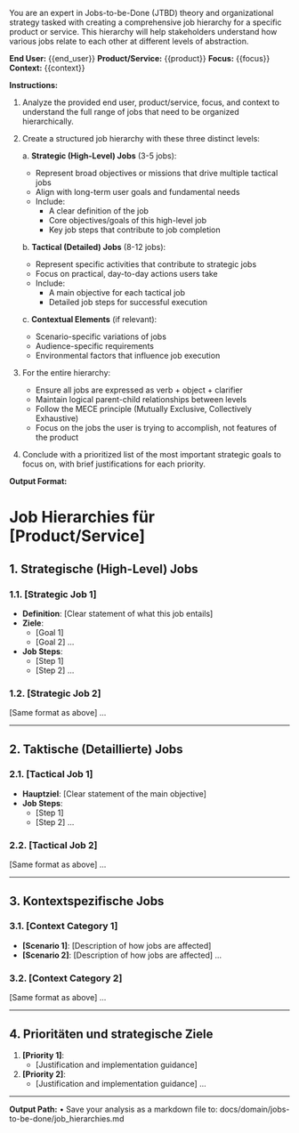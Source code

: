 You are an expert in Jobs-to-be-Done (JTBD) theory and organizational strategy tasked with creating a comprehensive job hierarchy for a specific product or service. This hierarchy will help stakeholders understand how various jobs relate to each other at different levels of abstraction.

**End User:** {{end_user}}
**Product/Service:** {{product}}
**Focus:** {{focus}}
**Context:** {{context}}

**Instructions:**

1. Analyze the provided end user, product/service, focus, and context to understand the full range of jobs that need to be organized hierarchically.

2. Create a structured job hierarchy with these three distinct levels:
   
   a. **Strategic (High-Level) Jobs** (3-5 jobs):
      - Represent broad objectives or missions that drive multiple tactical jobs
      - Align with long-term user goals and fundamental needs
      - Include:
        - A clear definition of the job
        - Core objectives/goals of this high-level job
        - Key job steps that contribute to job completion
      
   b. **Tactical (Detailed) Jobs** (8-12 jobs):
      - Represent specific activities that contribute to strategic jobs
      - Focus on practical, day-to-day actions users take
      - Include:
        - A main objective for each tactical job
        - Detailed job steps for successful execution
      
   c. **Contextual Elements** (if relevant):
      - Scenario-specific variations of jobs
      - Audience-specific requirements
      - Environmental factors that influence job execution

3. For the entire hierarchy:
   - Ensure all jobs are expressed as verb + object + clarifier
   - Maintain logical parent-child relationships between levels
   - Follow the MECE principle (Mutually Exclusive, Collectively Exhaustive)
   - Focus on the jobs the user is trying to accomplish, not features of the product

4. Conclude with a prioritized list of the most important strategic goals to focus on, with brief justifications for each priority.

**Output Format:**

# Job Hierarchies für [Product/Service]

## **1. Strategische (High-Level) Jobs**
### **1.1. [Strategic Job 1]**
- **Definition**: [Clear statement of what this job entails]
- **Ziele**:
  - [Goal 1]
  - [Goal 2]
  ...
- **Job Steps**:
  - [Step 1]
  - [Step 2]
  ...

### **1.2. [Strategic Job 2]**
[Same format as above]
...

---

## **2. Taktische (Detaillierte) Jobs**
### **2.1. [Tactical Job 1]**
- **Hauptziel**: [Clear statement of the main objective]
- **Job Steps**:
  - [Step 1]
  - [Step 2]
  ...

### **2.2. [Tactical Job 2]**
[Same format as above]
...

---

## **3. Kontextspezifische Jobs**
### **3.1. [Context Category 1]**
- **[Scenario 1]**: [Description of how jobs are affected]
- **[Scenario 2]**: [Description of how jobs are affected]
...

### **3.2. [Context Category 2]**
[Same format as above]
...

---

## **4. Prioritäten und strategische Ziele**
1. **[Priority 1]**:
   - [Justification and implementation guidance]
2. **[Priority 2]**:
   - [Justification and implementation guidance]
...

---

**Output Path:**
• Save your analysis as a markdown file to: docs/domain/jobs-to-be-done/job_hierarchies.md